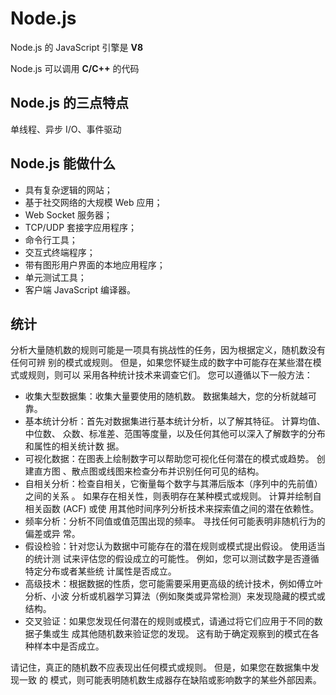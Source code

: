 # Node.js

Node.js 的 JavaScript 引擎是 **V8**

Node.js 可以调用 **C/C++** 的代码

## Node.js 的三点特点

单线程、异步 I/O、事件驱动

## Node.js 能做什么

- 具有复杂逻辑的网站；
- 基于社交网络的大规模 Web 应用；
- Web Socket 服务器；
- TCP/UDP 套接字应用程序；
- 命令行工具；
- 交互式终端程序；
- 带有图形用户界面的本地应用程序；
- 单元测试工具；
- 客户端 JavaScript 编译器。

## 统计

分析大量随机数的规则可能是一项具有挑战性的任务，因为根据定义，随机数没有任何可辨
别的模式或规则。 但是，如果您怀疑生成的数字中可能存在某些潜在模式或规则，则可以
采用各种统计技术来调查它们。 您可以遵循以下一般方法：

- 收集大型数据集：收集大量要使用的随机数。 数据集越大，您的分析就越可靠。
- 基本统计分析：首先对数据集进行基本统计分析，以了解其特征。 计算均值、中位数、
  众数、标准差、范围等度量，以及任何其他可以深入了解数字的分布和属性的相关统计数
  据。
- 可视化数据：在图表上绘制数字可以帮助您可视化任何潜在的模式或趋势。 创建直方图
  、散点图或线图来检查分布并识别任何可见的结构。
- 自相关分析：检查自相关，它衡量每个数字与其滞后版本（序列中的先前值）之间的关系
  。 如果存在相关性，则表明存在某种模式或规则。 计算并绘制自相关函数 (ACF) 或使
  用其他时间序列分析技术来探索值之间的潜在依赖性。
- 频率分析：分析不同值或值范围出现的频率。 寻找任何可能表明非随机行为的偏差或异
  常。
- 假设检验：针对您认为数据中可能存在的潜在规则或模式提出假设。 使用适当的统计测
  试来评估您的假设成立的可能性。 例如，您可以测试数字是否遵循特定分布或者某些统
  计属性是否成立。
- 高级技术：根据数据的性质，您可能需要采用更高级的统计技术，例如傅立叶分析、小波
  分析或机器学习算法（例如聚类或异常检测）来发现隐藏的模式或结构。
- 交叉验证：如果您发现任何潜在的规则或模式，请通过将它们应用于不同的数据子集或生
  成其他随机数来验证您的发现。 这有助于确定观察到的模式在各种样本中是否成立。

请记住，真正的随机数不应表现出任何模式或规则。 但是，如果您在数据集中发现一致 的
模式，则可能表明随机数生成器存在缺陷或影响数字的某些外部因素。
